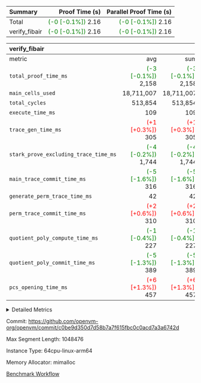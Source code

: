 | Summary | Proof Time (s) | Parallel Proof Time (s) |
|:---|---:|---:|
| Total | <span style='color: green'>(-0 [-0.1%])</span> 2.16 | <span style='color: green'>(-0 [-0.1%])</span> 2.16 |
| verify_fibair | <span style='color: green'>(-0 [-0.1%])</span> 2.16 | <span style='color: green'>(-0 [-0.1%])</span> 2.16 |


| verify_fibair |||||
|:---|---:|---:|---:|---:|
|metric|avg|sum|max|min|
| `total_proof_time_ms ` | <span style='color: green'>(-3 [-0.1%])</span> 2,158 | <span style='color: green'>(-3 [-0.1%])</span> 2,158 | <span style='color: green'>(-3 [-0.1%])</span> 2,158 | <span style='color: green'>(-3 [-0.1%])</span> 2,158 |
| `main_cells_used     ` |  18,711,007 |  18,711,007 |  18,711,007 |  18,711,007 |
| `total_cycles        ` |  513,854 |  513,854 |  513,854 |  513,854 |
| `execute_time_ms     ` |  109 |  109 |  109 |  109 |
| `trace_gen_time_ms   ` | <span style='color: red'>(+1 [+0.3%])</span> 305 | <span style='color: red'>(+1 [+0.3%])</span> 305 | <span style='color: red'>(+1 [+0.3%])</span> 305 | <span style='color: red'>(+1 [+0.3%])</span> 305 |
| `stark_prove_excluding_trace_time_ms` | <span style='color: green'>(-4 [-0.2%])</span> 1,744 | <span style='color: green'>(-4 [-0.2%])</span> 1,744 | <span style='color: green'>(-4 [-0.2%])</span> 1,744 | <span style='color: green'>(-4 [-0.2%])</span> 1,744 |
| `main_trace_commit_time_ms` | <span style='color: green'>(-5 [-1.6%])</span> 316 | <span style='color: green'>(-5 [-1.6%])</span> 316 | <span style='color: green'>(-5 [-1.6%])</span> 316 | <span style='color: green'>(-5 [-1.6%])</span> 316 |
| `generate_perm_trace_time_ms` |  42 |  42 |  42 |  42 |
| `perm_trace_commit_time_ms` | <span style='color: red'>(+2 [+0.6%])</span> 310 | <span style='color: red'>(+2 [+0.6%])</span> 310 | <span style='color: red'>(+2 [+0.6%])</span> 310 | <span style='color: red'>(+2 [+0.6%])</span> 310 |
| `quotient_poly_compute_time_ms` | <span style='color: green'>(-1 [-0.4%])</span> 227 | <span style='color: green'>(-1 [-0.4%])</span> 227 | <span style='color: green'>(-1 [-0.4%])</span> 227 | <span style='color: green'>(-1 [-0.4%])</span> 227 |
| `quotient_poly_commit_time_ms` | <span style='color: green'>(-5 [-1.3%])</span> 389 | <span style='color: green'>(-5 [-1.3%])</span> 389 | <span style='color: green'>(-5 [-1.3%])</span> 389 | <span style='color: green'>(-5 [-1.3%])</span> 389 |
| `pcs_opening_time_ms ` | <span style='color: red'>(+6 [+1.3%])</span> 457 | <span style='color: red'>(+6 [+1.3%])</span> 457 | <span style='color: red'>(+6 [+1.3%])</span> 457 | <span style='color: red'>(+6 [+1.3%])</span> 457 |



<details>
<summary>Detailed Metrics</summary>

|  | verify_program_compile_ms | total_cells | stark_prove_excluding_trace_time_ms | quotient_poly_compute_time_ms | quotient_poly_commit_time_ms | perm_trace_commit_time_ms | pcs_opening_time_ms | main_trace_commit_time_ms |
| --- | --- | --- | --- | --- | --- | --- | --- |
|  | 5 | 65,536 | 67 | 2 | 16 | 0 | 34 | 13 | 

| air_name | rows | quotient_deg | main_cols | interactions | constraints | cells |
| --- | --- | --- | --- | --- | --- | --- |
| AccessAdapterAir<2> |  | 4 |  | 5 | 11 |  | 
| AccessAdapterAir<4> |  | 4 |  | 5 | 11 |  | 
| AccessAdapterAir<8> |  | 4 |  | 5 | 11 |  | 
| FibonacciAir | 32,768 | 1 | 2 |  | 5 | 65,536 | 
| FriReducedOpeningAir |  | 4 |  | 31 | 52 |  | 
| NativePoseidon2Air<BabyBearParameters>, 1> |  | 4 |  | 176 | 555 |  | 
| PhantomAir |  | 4 |  | 3 | 4 |  | 
| ProgramAir |  | 1 |  | 1 | 4 |  | 
| VariableRangeCheckerAir |  | 1 |  | 1 | 4 |  | 
| VmAirWrapper<AluNativeAdapterAir, FieldArithmeticCoreAir> |  | 4 |  | 15 | 23 |  | 
| VmAirWrapper<BranchNativeAdapterAir, BranchEqualCoreAir<1> |  | 4 |  | 11 | 22 |  | 
| VmAirWrapper<JalNativeAdapterAir, JalCoreAir> |  | 4 |  | 7 | 6 |  | 
| VmAirWrapper<NativeAdapterAir<2, 0>, PublicValuesCoreAir> |  | 4 |  | 11 | 22 |  | 
| VmAirWrapper<NativeLoadStoreAdapterAir<1>, NativeLoadStoreCoreAir<1> |  | 4 |  | 15 | 16 |  | 
| VmAirWrapper<NativeLoadStoreAdapterAir<4>, NativeLoadStoreCoreAir<4> |  | 4 |  | 15 | 16 |  | 
| VmAirWrapper<NativeVectorizedAdapterAir<4>, FieldExtensionCoreAir> |  | 4 |  | 15 | 23 |  | 
| VmConnectorAir |  | 4 |  | 3 | 8 |  | 
| VolatileBoundaryAir |  | 4 |  | 4 | 16 |  | 

| group | trace_gen_time_ms | total_proof_time_ms | total_cycles | total_cells | stark_prove_excluding_trace_time_ms | quotient_poly_compute_time_ms | quotient_poly_commit_time_ms | perm_trace_commit_time_ms | pcs_opening_time_ms | memory_finalize_ms | main_trace_commit_time_ms | main_cells_used | generate_perm_trace_time_ms | execute_time_ms |
| --- | --- | --- | --- | --- | --- | --- | --- | --- | --- | --- | --- | --- | --- | --- |
| verify_fibair | 305 | 2,158 | 513,854 | 43,401,880 | 1,744 | 227 | 389 | 310 | 457 | 170 | 316 | 18,711,007 | 42 | 109 | 

| group | air_name | rows | prep_cols | perm_cols | main_cols | cells |
| --- | --- | --- | --- | --- | --- | --- |
| verify_fibair | AccessAdapterAir<2> | 65,536 |  | 12 | 11 | 1,507,328 | 
| verify_fibair | AccessAdapterAir<4> | 32,768 |  | 12 | 13 | 819,200 | 
| verify_fibair | AccessAdapterAir<8> | 128 |  | 12 | 17 | 3,712 | 
| verify_fibair | FriReducedOpeningAir | 1,024 |  | 36 | 25 | 62,464 | 
| verify_fibair | NativePoseidon2Air<BabyBearParameters>, 1> | 16,384 |  | 216 | 399 | 10,076,160 | 
| verify_fibair | PhantomAir | 16,384 |  | 8 | 6 | 229,376 | 
| verify_fibair | ProgramAir | 8,192 |  | 8 | 10 | 147,456 | 
| verify_fibair | VariableRangeCheckerAir | 262,144 | 2 | 8 | 1 | 2,359,296 | 
| verify_fibair | VmAirWrapper<AluNativeAdapterAir, FieldArithmeticCoreAir> | 262,144 |  | 20 | 29 | 12,845,056 | 
| verify_fibair | VmAirWrapper<BranchNativeAdapterAir, BranchEqualCoreAir<1> | 131,072 |  | 16 | 23 | 5,111,808 | 
| verify_fibair | VmAirWrapper<JalNativeAdapterAir, JalCoreAir> | 16,384 |  | 12 | 9 | 344,064 | 
| verify_fibair | VmAirWrapper<NativeLoadStoreAdapterAir<1>, NativeLoadStoreCoreAir<1> | 131,072 |  | 24 | 22 | 6,029,312 | 
| verify_fibair | VmAirWrapper<NativeLoadStoreAdapterAir<4>, NativeLoadStoreCoreAir<4> | 16,384 |  | 24 | 31 | 901,120 | 
| verify_fibair | VmAirWrapper<NativeVectorizedAdapterAir<4>, FieldExtensionCoreAir> | 8,192 |  | 20 | 38 | 475,136 | 
| verify_fibair | VmConnectorAir | 2 | 1 | 8 | 4 | 24 | 
| verify_fibair | VolatileBoundaryAir | 131,072 |  | 8 | 11 | 2,490,368 | 

</details>


Commit: https://github.com/openvm-org/openvm/commit/c0be9d350d7d58b7a7f615fbc0c0acd7a3a6742d

Max Segment Length: 1048476

Instance Type: 64cpu-linux-arm64

Memory Allocator: mimalloc

[Benchmark Workflow](https://github.com/openvm-org/openvm/actions/runs/13081442307)
